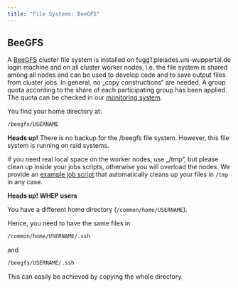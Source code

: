 ```yaml
---
title: "File Systems: BeeGFS"
---
```


## BeeGFS
A [BeeGFS](https://www.beegfs.io/) cluster file system is installed on fugg1.pleiades.uni-wuppertal.de login machine and on all cluster worker nodes, i.e. the file system is shared among all nodes and can be used to develop code and to save output files from cluster jobs.
In general, no „copy constructions“ are needed.
A group quota according to the share of each participating group has been applied.
The quota can be checked in our [monitoring system](gettingstarted/zabbix).

You find your home directory at:

```bash
/beegfs/USERNAME
```

**Heads up!**
There is no backup for the /beegfs file system. However, this file system is running on raid systems.

if you need real local space on the worker nodes, use „/tmp“, but please clean up inside your jobs scripts, otherwise you will overload the nodes.
We provide an [example job script](../slurm/exampleTmp.md) that automatically cleans up your files in `/tmp` in any case.


**Heads up! WHEP users**

You have a different home directory (`/common/home/USERNAME`).

Hence, you need to have the same files in
```bash
/common/home/USERNAME/.ssh
```
and

```bash
/beegfs/USERNAME/.ssh
```

This can easily be achieved by copying the whole directory.
